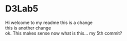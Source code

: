 # D3Lab5
Hi welcome to my readme
this is a change
<br>
this is another change
<br>
ok. This makes sense now
what is this... my 5th commit?

